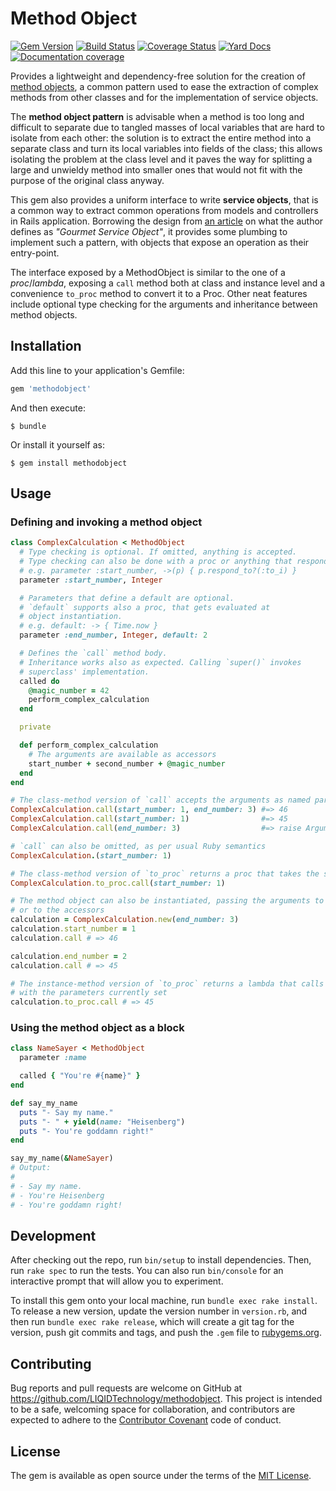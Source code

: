 # Method Object
[![Gem Version](https://badge.fury.io/rb/methodobject.svg)](https://rubygems.org/gems/methodobject)
[![Build Status](https://travis-ci.org/LIQIDTechnology/methodobject.svg?branch=master)](https://travis-ci.org/LIQIDTechnology/methodobject)
[![Coverage Status](https://coveralls.io/repos/github/LIQIDTechnology/methodobject/badge.svg?branch=master)](https://coveralls.io/github/LIQIDTechnology/methodobject?branch=master)
[![Yard Docs](http://img.shields.io/badge/yard-docs-blue.svg)](http://www.rubydoc.info/gems/methodobject/)
[![Documentation coverage](https://inch-ci.org/github/LIQIDTechnology/methodobject.svg?branch=master)](https://inch-ci.org/github/LIQIDTechnology/methodobject)


Provides a lightweight and dependency-free solution for the creation of [method objects](https://sourcemaking.com/refactoring/replace-method-with-method-object),
a common pattern used to ease the extraction of complex methods from other classes and for the implementation of service objects.

The __method object pattern__ is advisable when a method is too long and difficult to separate due to tangled masses of local variables that are hard to isolate from each other: the solution is to extract the entire method into a separate class and turn its local variables into fields of the class; this allows isolating the problem at the class level and it paves the way for splitting a large and unwieldy method into smaller ones that would not fit with the purpose of the original class anyway.

This gem also provides a uniform interface to write __service objects__, that is a common way to extract common operations from models and controllers in Rails application. Borrowing the design from [an article](http://brewhouse.io/blog/2014/04/30/gourmet-service-objects.html) on what the author defines as _"Gourmet Service Object"_, it provides some plumbing to implement such a pattern, with objects that expose an operation as their entry-point.

The interface exposed by a MethodObject is similar to the one of a _proc_/_lambda_, exposing a `call` method both at class and instance level and a convenience `to_proc` method to convert it to a Proc. Other neat features include optional type checking for the arguments and inheritance between method objects.

## Installation

Add this line to your application's Gemfile:

```ruby
gem 'methodobject'
```

And then execute:

    $ bundle

Or install it yourself as:

    $ gem install methodobject

## Usage

### Defining and invoking a method object

```ruby
class ComplexCalculation < MethodObject
  # Type checking is optional. If omitted, anything is accepted.
  # Type checking can also be done with a proc or anything that responds to #===
  # e.g. parameter :start_number, ->(p) { p.respond_to?(:to_i) }
  parameter :start_number, Integer

  # Parameters that define a default are optional.
  # `default` supports also a proc, that gets evaluated at
  # object instantiation.
  # e.g. default: -> { Time.now }
  parameter :end_number, Integer, default: 2

  # Defines the `call` method body.
  # Inheritance works also as expected. Calling `super()` invokes
  # superclass' implementation.
  called do
    @magic_number = 42
    perform_complex_calculation
  end

  private

  def perform_complex_calculation
    # The arguments are available as accessors
    start_number + second_number + @magic_number
  end
end

# The class-method version of `call` accepts the arguments as named parameters
ComplexCalculation.call(start_number: 1, end_number: 3) #=> 46
ComplexCalculation.call(start_number: 1)                #=> 45
ComplexCalculation.call(end_number: 3)                  #=> raise ArgumentError

# `call` can also be omitted, as per usual Ruby semantics
ComplexCalculation.(start_number: 1)

# The class-method version of `to_proc` returns a proc that takes the same arguments
ComplexCalculation.to_proc.call(start_number: 1)

# The method object can also be instantiated, passing the arguments to the constructor
# or to the accessors
calculation = ComplexCalculation.new(end_number: 3)
calculation.start_number = 1
calculation.call # => 46

calculation.end_number = 2
calculation.call # => 45

# The instance-method version of `to_proc` returns a lambda that calls the method object
# with the parameters currently set
calculation.to_proc.call # => 45
```

### Using the method object as a block

```ruby
class NameSayer < MethodObject
  parameter :name

  called { "You're #{name}" }
end

def say_my_name
  puts "- Say my name."
  puts "- " + yield(name: "Heisenberg")
  puts "- You're goddamn right!"
end

say_my_name(&NameSayer)
# Output:
#
# - Say my name.
# - You're Heisenberg
# - You're goddamn right!
```

## Development

After checking out the repo, run `bin/setup` to install dependencies. Then, run `rake spec` to run the tests. You can also run `bin/console` for an interactive prompt that will allow you to experiment.

To install this gem onto your local machine, run `bundle exec rake install`. To release a new version, update the version number in `version.rb`, and then run `bundle exec rake release`, which will create a git tag for the version, push git commits and tags, and push the `.gem` file to [rubygems.org](https://rubygems.org).

## Contributing

Bug reports and pull requests are welcome on GitHub at https://github.com/LIQIDTechnology/methodobject. This project is intended to be a safe, welcoming space for collaboration, and contributors are expected to adhere to the [Contributor Covenant](http://contributor-covenant.org) code of conduct.


## License

The gem is available as open source under the terms of the [MIT License](http://opensource.org/licenses/MIT).

